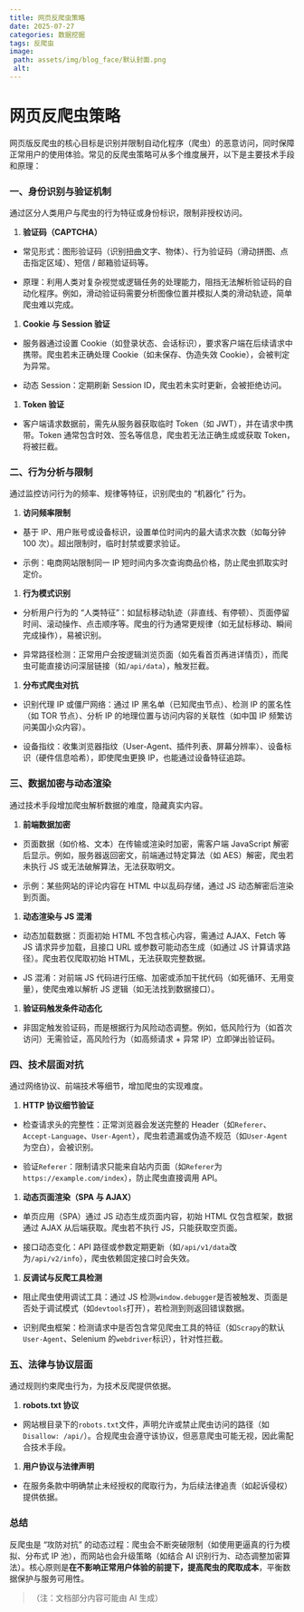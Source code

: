 ```yaml
---
title: 网页反爬虫策略
date: 2025-07-27
categories: 数据挖掘
tags: 反爬虫
image:
 path: assets/img/blog_face/默认封面.png
 alt:
---
```

# 网页反爬虫策略

网页版反爬虫的核心目标是识别并限制自动化程序（爬虫）的恶意访问，同时保障正常用户的使用体验。常见的反爬虫策略可从多个维度展开，以下是主要技术手段和原理：

### 一、**身份识别与验证机制**

通过区分人类用户与爬虫的行为特征或身份标识，限制非授权访问。



1.  **验证码（CAPTCHA）**

*   常见形式：图形验证码（识别扭曲文字、物体）、行为验证码（滑动拼图、点击指定区域）、短信 / 邮箱验证码等。

*   原理：利用人类对复杂视觉或逻辑任务的处理能力，阻挡无法解析验证码的自动化程序。例如，滑动验证码需要分析图像位置并模拟人类的滑动轨迹，简单爬虫难以完成。

1.  **Cookie 与 Session 验证**

*   服务器通过设置 Cookie（如登录状态、会话标识），要求客户端在后续请求中携带。爬虫若未正确处理 Cookie（如未保存、伪造失效 Cookie），会被判定为异常。

*   动态 Session：定期刷新 Session ID，爬虫若未实时更新，会被拒绝访问。

1.  **Token 验证**

*   客户端请求数据前，需先从服务器获取临时 Token（如 JWT），并在请求中携带。Token 通常包含时效、签名等信息，爬虫若无法正确生成或获取 Token，将被拦截。

### 二、**行为分析与限制**

通过监控访问行为的频率、规律等特征，识别爬虫的 “机器化” 行为。



1.  **访问频率限制**

*   基于 IP、用户账号或设备标识，设置单位时间内的最大请求次数（如每分钟 100 次）。超出限制时，临时封禁或要求验证。

*   示例：电商网站限制同一 IP 短时间内多次查询商品价格，防止爬虫抓取实时定价。

1.  **行为模式识别**

*   分析用户行为的 “人类特征”：如鼠标移动轨迹（非直线、有停顿）、页面停留时间、滚动操作、点击顺序等。爬虫的行为通常更规律（如无鼠标移动、瞬间完成操作），易被识别。

*   异常路径检测：正常用户会按逻辑浏览页面（如先看首页再进详情页），而爬虫可能直接访问深层链接（如`/api/data`），触发拦截。

1.  **分布式爬虫对抗**

*   识别代理 IP 或僵尸网络：通过 IP 黑名单（已知爬虫节点）、检测 IP 的匿名性（如 TOR 节点）、分析 IP 的地理位置与访问内容的关联性（如中国 IP 频繁访问美国小众内容）。

*   设备指纹：收集浏览器指纹（User-Agent、插件列表、屏幕分辨率）、设备标识（硬件信息哈希），即使爬虫更换 IP，也能通过设备特征追踪。

### 三、**数据加密与动态渲染**

通过技术手段增加爬虫解析数据的难度，隐藏真实内容。



1.  **前端数据加密**

*   页面数据（如价格、文本）在传输或渲染时加密，需客户端 JavaScript 解密后显示。例如，服务器返回密文，前端通过特定算法（如 AES）解密，爬虫若未执行 JS 或无法破解算法，无法获取明文。

*   示例：某些网站的评论内容在 HTML 中以乱码存储，通过 JS 动态解密后渲染到页面。

1.  **动态渲染与 JS 混淆**

*   动态加载数据：页面初始 HTML 不包含核心内容，需通过 AJAX、Fetch 等 JS 请求异步加载，且接口 URL 或参数可能动态生成（如通过 JS 计算请求路径）。爬虫若仅爬取初始 HTML，无法获取完整数据。

*   JS 混淆：对前端 JS 代码进行压缩、加密或添加干扰代码（如死循环、无用变量），使爬虫难以解析 JS 逻辑（如无法找到数据接口）。

1.  **验证码触发条件动态化**

*   非固定触发验证码，而是根据行为风险动态调整。例如，低风险行为（如首次访问）无需验证，高风险行为（如高频请求 + 异常 IP）立即弹出验证码。

### 四、**技术层面对抗**

通过网络协议、前端技术等细节，增加爬虫的实现难度。



1.  **HTTP 协议细节验证**

*   检查请求头的完整性：正常浏览器会发送完整的 Header（如`Referer`、`Accept-Language`、`User-Agent`），爬虫若遗漏或伪造不规范（如`User-Agent`为空白），会被识别。

*   验证`Referer`：限制请求只能来自站内页面（如`Referer`为`https://example.com/index`），防止爬虫直接调用 API。

1.  **动态页面渲染（SPA 与 AJAX）**

*   单页应用（SPA）通过 JS 动态生成页面内容，初始 HTML 仅包含框架，数据通过 AJAX 从后端获取。爬虫若不执行 JS，只能获取空页面。

*   接口动态变化：API 路径或参数定期更新（如`/api/v1/data`改为`/api/v2/info`），爬虫依赖固定接口时会失效。

1.  **反调试与反爬工具检测**

*   阻止爬虫使用调试工具：通过 JS 检测`window.debugger`是否被触发、页面是否处于调试模式（如`devtools`打开），若检测到则返回错误数据。

*   识别爬虫框架：检测请求中是否包含常见爬虫工具的特征（如`Scrapy`的默认`User-Agent`、Selenium 的`webdriver`标识），针对性拦截。

### 五、**法律与协议层面**

通过规则约束爬虫行为，为技术反爬提供依据。



1.  **robots.txt 协议**

*   网站根目录下的`robots.txt`文件，声明允许或禁止爬虫访问的路径（如`Disallow: /api/`）。合规爬虫会遵守该协议，但恶意爬虫可能无视，因此需配合技术手段。

1.  **用户协议与法律声明**

*   在服务条款中明确禁止未经授权的爬取行为，为后续法律追责（如起诉侵权）提供依据。

### 总结

反爬虫是 “攻防对抗” 的动态过程：爬虫会不断突破限制（如使用更逼真的行为模拟、分布式 IP 池），而网站也会升级策略（如结合 AI 识别行为、动态调整加密算法）。核心原则是**在不影响正常用户体验的前提下，提高爬虫的爬取成本**，平衡数据保护与服务可用性。

> （注：文档部分内容可能由 AI 生成）